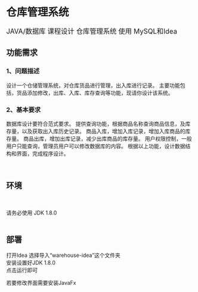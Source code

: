 # 仓库管理系统

<font size="4">JAVA/数据库 课程设计 仓库管理系统 使用 MySQL和Idea</font><br /> 

## **功能需求**
### 1、问题描述
设计一个仓储管理系统，对仓库货品进行管理，出入库进行记录。
主要功能包括，货品添加修改，出库、入库、库存查询等功能，现请你设计该系统。
### 2、基本要求
数据库设计要符合范式要求。
提供查询功能，根据商品名称查询商品信息，及库存量，以及获取出入库历史记录。
商品入库，增加入库记录，增加入库商品的库存量。
商品出库，增加出库记录，减少出库商品的库存量。
用户权限控制，一般用户只能查询，管理员用户可以修改数据库的内容。
根据以上功能，设计数据结构和界面，完成程序设计。 

<br />

## **环境**
<br /> 

请务必使用 JDK 1.8.0 <br /> 
<br /> 

## **部署**
打开Idea 选择导入“warehouse-idea”这个文件夹<br /> 
安装设置好JDK 1.8.0 <br /> 
点击运行即可

若要修改界面需要安装JavaFx<br /> 
